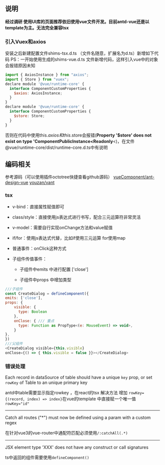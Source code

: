## 说明

**经过调研 使用UI库的页面推荐依旧使用vue文件开发。目前antd-vue还是以template为主。无法完全兼容tsx**

### 引入Vuex和axios

安装之后新建配置文件shims-tsx.d.ts （文件名随意，扩展名为d.ts）新增如下代码
PS：一开始使用生成的shims-vue.d.ts 文件新增代码，这样引入vue中的对象会报错原因未知

```javascript
import { AxiosInstance } from "axios";
import { Store } from "vuex";
declare module '@vue/runtime-core' {
  interface ComponentCustomProperties {
    $axios: AxiosInstance;
  }
}
declare module '@vue/runtime-core' {
  interface ComponentCustomProperties {
    $store: Store;
  }
}
```
否则在代码中使用this.$axios 和 this.$store会报错(**Property '$store' does not exist on type 'ComponentPublicInstance<Readonly**<)，在文件@vue/runtime-core/dist/runtime-core.d.ts中有说明

## 编码相关

参考源码（可以使用插件octotree快捷查看github源码）
[vueComponent/ant-design-vue](https://github.com/vueComponent/ant-design-vue)
[youzan/vant](https://github.com/youzan/vant)

### tsx

- v-bind：直接属性赋值即可

- class/style：直接使用js表达式进行书写，配合三元运算符非常灵活

- v-model：需要自行实现onChange方法和value赋值

- if/for：使用js表达式代替，比如if使用三元运算 for使用map

- 普通事件：onClick这种方式

- 子组件传值事件：

    - 子组件中emits 中进行配置 ['close']

    - 子组件中props 中增加类型 

```javascript
///子组件
const CreateDialog = defineComponent({
emits: ['close'],
props: {
    visible: {
      type: Boolean
    },
    onClose: { /// 重点
      type: Function as PropType<(e: MouseEvent) => void>,
    }
},
})
///父组件
<CreateDialog visible={this.visible} 
onClose={() => { this.visible = false }}></CreateDialog>
```


### 错误处理

Each record in dataSource of table should have a unique `key` prop, or set `rowKey` of Table to an unique primary key 

antd中table需要显示指定rowkey ，在react的tsx 解决方法 增加 `rowKey={(record, index) => index}`在vue的template 中直接赋一个唯一值 `rowKey="id"`

***

Catch all routes ("*") must now be defined using a param with a custom regex

在针对vue3的vue-router中通配符匹配必须使用`/:catchAll(.*)`

***

JSX element type 'XXX' does not have any construct or call signatures

ts中返回的组件需要使用`defineComponent()`



